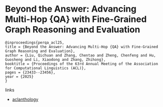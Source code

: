 # Beyond the Answer: Advancing Multi-Hop {QA} with Fine-Grained Graph Reasoning and Evaluation

```
@inproceedings{perqa_acl25,
title = {Beyond the Answer: Advancing Multi-Hop {QA} with Fine-Grained Graph Reasoning and Evaluation},
author = {Liu, Qichuan and Zhang, Chentao and Zheng, Chenfeng and Hu, Guosheng and Li, Xiaodong and Zhang, Zhihong},
booktitle = {Proceedings of the 63rd Annual Meeting of the Association for Computational Linguistics (ACL)},
pages = {23433--23456},
year = {2025}
}
```

links
- [aclanthology](https://aclanthology.org/2025.acl-long.1142/)
